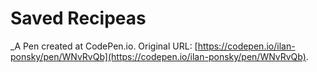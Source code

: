 # Saved Recipeas
 _A Pen created at CodePen.io. Original URL: [https://codepen.io/ilan-ponsky/pen/WNvRvQb](https://codepen.io/ilan-ponsky/pen/WNvRvQb).

 